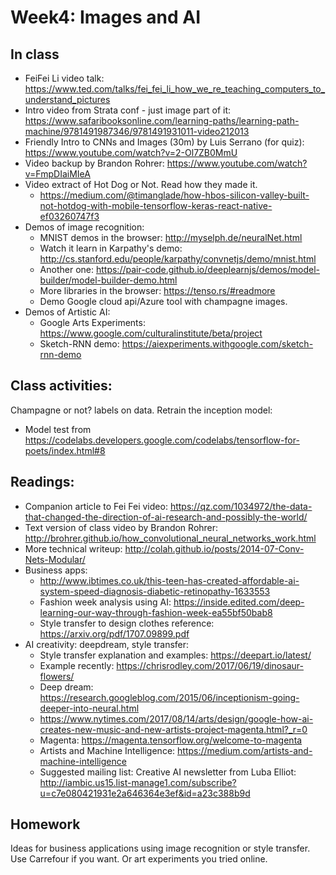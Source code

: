 # Week4:  Images and AI

## In class

* FeiFei Li video talk:
https://www.ted.com/talks/fei_fei_li_how_we_re_teaching_computers_to_understand_pictures
* Intro video from Strata conf - just image part of it: https://www.safaribooksonline.com/learning-paths/learning-path-machine/9781491987346/9781491931011-video212013
* Friendly Intro to CNNs and Images (30m) by Luis Serrano (for quiz): https://www.youtube.com/watch?v=2-Ol7ZB0MmU
* Video backup by Brandon Rohrer: https://www.youtube.com/watch?v=FmpDIaiMIeA
* Video extract of Hot Dog or Not.  Read how they made it.
	* https://medium.com/@timanglade/how-hbos-silicon-valley-built-not-hotdog-with-mobile-tensorflow-keras-react-native-ef03260747f3
* Demos of image recognition:
	* MNIST demos in the browser: http://myselph.de/neuralNet.html
	* Watch it learn in Karpathy's demo: http://cs.stanford.edu/people/karpathy/convnetjs/demo/mnist.html
	* Another one: https://pair-code.github.io/deeplearnjs/demos/model-builder/model-builder-demo.html
	* More libraries in the browser: https://tenso.rs/#readmore
	* Demo Google cloud api/Azure tool with champagne images.
* Demos of Artistic AI:
	* Google Arts Experiments: https://www.google.com/culturalinstitute/beta/project
	* Sketch-RNN demo: https://aiexperiments.withgoogle.com/sketch-rnn-demo


## Class activities:

Champagne or not? labels on data.  Retrain the inception model:
* Model test from https://codelabs.developers.google.com/codelabs/tensorflow-for-poets/index.html#8


## Readings:

* Companion article to Fei Fei video: https://qz.com/1034972/the-data-that-changed-the-direction-of-ai-research-and-possibly-the-world/
* Text version of class video by Brandon Rohrer: http://brohrer.github.io/how_convolutional_neural_networks_work.html
* More technical writeup: http://colah.github.io/posts/2014-07-Conv-Nets-Modular/
* Business apps:
	* http://www.ibtimes.co.uk/this-teen-has-created-affordable-ai-system-speed-diagnosis-diabetic-retinopathy-1633553
	* Fashion week analysis using AI: https://inside.edited.com/deep-learning-our-way-through-fashion-week-ea55bf50bab8
	* Style transfer to design clothes reference: https://arxiv.org/pdf/1707.09899.pdf
* AI creativity: deepdream, style transfer:
	* Style transfer explanation and examples: https://deepart.io/latest/
	* Example recently: https://chrisrodley.com/2017/06/19/dinosaur-flowers/
	* Deep dream: https://research.googleblog.com/2015/06/inceptionism-going-deeper-into-neural.html
	* https://www.nytimes.com/2017/08/14/arts/design/google-how-ai-creates-new-music-and-new-artists-project-magenta.html?_r=0
	* Magenta: https://magenta.tensorflow.org/welcome-to-magenta 
	* Artists and Machine Intelligence: 
	https://medium.com/artists-and-machine-intelligence
	* Suggested mailing list: Creative AI newsletter from Luba Elliot: http://iambic.us15.list-manage1.com/subscribe?u=c7e080421931e2a646364e3ef&id=a23c388b9d


## Homework

Ideas for business applications using image recognition or style transfer. Use Carrefour if you want.
Or art experiments you tried online.

